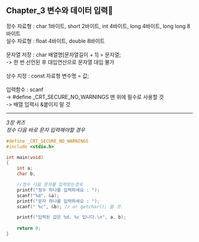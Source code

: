 ## Chapter_3 변수와 데이터 입력🎯

정수 자료형 : char 1바이트, short 2바이트, int 4바이트, long 4바이트, long long 8바이트<br>
실수 자료형 : float 4바이트, double 8바이트<br>
<br>
문자열 저장 : char 배열명[문자열길이 + 1] = 문자열;<br>
-> 한 번 선언된 후 대입연산으로 문자열 대입 불가<br>
<br>
상수 지정 : const 자료형 변수명 = 값;<br>
<br>
입력함수 : scanf<br>
-> #define _CRT_SECURE_NO_WARNINGS 맨 위에 필수로 사용할 것<br>
-> 배열 입력시 &붙이지 말 것<br>

---
_3장 퀴즈<br>
정수 다음 바로 문자 입력해야할 경우_<br>
```C
#define _CRT_SECURE_NO_WARNINGS
#include <stdio.h>

int main(void)
{
	int a;
	char b;

	//정수 다음 문자를 입력받는경우
	printf("정수 하나를 입력하세요 : ");
	scanf("%d", &a);
	printf("문자 하나를 입력하세요 : ");
	scanf(" %c", &b); // or getchar(); 쓸 것.

	printf("입력된 값은 %d, %c 입니다.\n", a, b);
	
	return 0;
}
```
